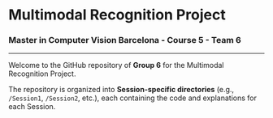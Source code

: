 # Multimodal Recognition Project
### Master in Computer Vision Barcelona - Course 5 - Team 6

---

Welcome to the GitHub repository of **Group 6** for the Multimodal Recognition Project.

The repository is organized into **Session-specific directories** (e.g., `/Session1`, `/Session2`, etc.), each containing the code and explanations for each Session.
